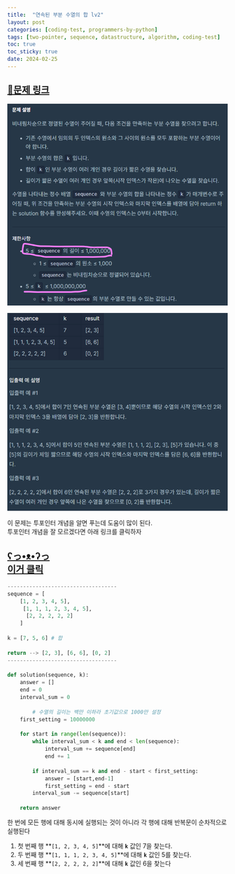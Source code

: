 ```yaml
---
title:  "연속된 부분 수열의 합 lv2"
layout: post
categories: [coding-test, programmers-by-python] 
tags: [two-pointer, sequence, datastructure, algorithm, coding-test]
toc: true
toc_sticky: true
date: 2024-02-25
---
```


## [🌈문제 링크](https://school.programmers.co.kr/learn/courses/30/lessons/178870) 

![Desktop View](/assets/img/programmers-py/2024-02-25-partial-sequence/0.png)

![Desktop View](/assets/img/programmers-py/2024-02-25-partial-sequence/1.png)

이 문제는 투포인터 개념을 알면 푸는데 도움이 많이 된다. <br>
투포인터 개념을 잘 모르겠다면 아래 링크를 클릭하자

## [ʕっ•ᴥ•ʔっ <br> 이거 클릭](https://joonk2.github.io/posts/TwoPointer/)

```python
-----------------------------------
sequence = [
    [1, 2, 3, 4, 5],
     [1, 1, 1, 2, 3, 4, 5],
      [2, 2, 2, 2, 2]
    ]
    
k = [7, 5, 6] # 합

return --> [2, 3], [6, 6], [0, 2]
-----------------------------------

def solution(sequence, k):
    answer = []
    end = 0
    interval_sum = 0
		
		# 수열의 길이는 백만 이하라 초기값으로 1000만 설정
    first_setting = 10000000

    for start in range(len(sequence)):
        while interval_sum < k and end < len(sequence):
            interval_sum += sequence[end]
            end += 1

        if interval_sum == k and end - start < first_setting:
            answer = [start,end-1]
            first_setting = end - start
        interval_sum -= sequence[start]

    return answer
```

한 번에 모든 행에 대해 동시에 실행되는 것이 아니라 각 행에 대해 반복문이 순차적으로 실행된다

1. 첫 번째 행 **`[1, 2, 3, 4, 5]`**에 대해 **`k`** 값인 7을 찾는다.
2. 두 번째 행 **`[1, 1, 1, 2, 3, 4, 5]`**에 대해 **`k`** 값인 5를 찾는다.
3. 세 번째 행 **`[2, 2, 2, 2, 2]`**에 대해 **`k`** 값인 6을 찾는다